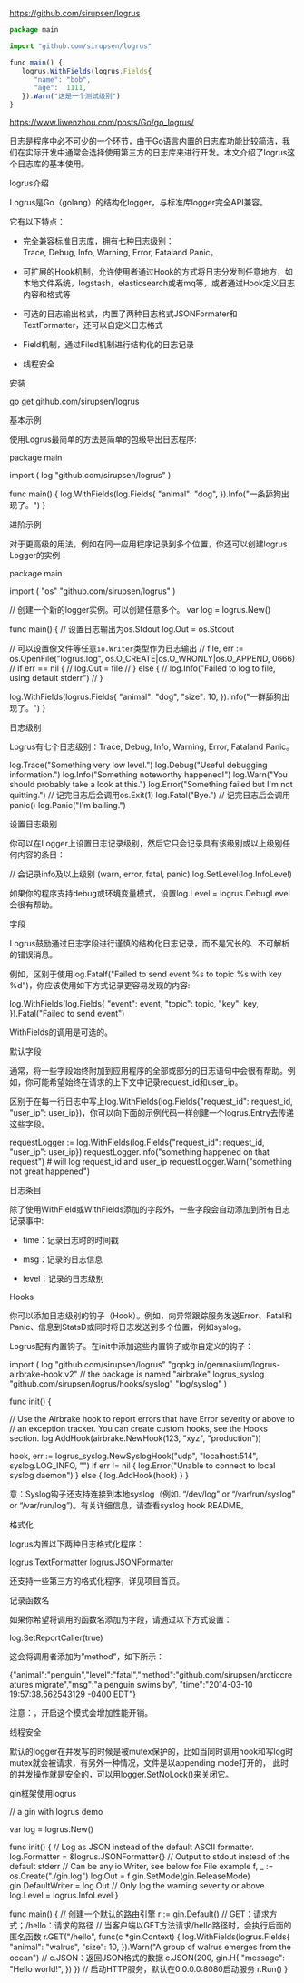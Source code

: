 https://github.com/sirupsen/logrus



```javascript
package main

import "github.com/sirupsen/logrus"

func main() {
   logrus.WithFields(logrus.Fields{
      "name": "bob",
      "age":  1111,
   }).Warn("这是一个测试级别")
}
```



https://www.liwenzhou.com/posts/Go/go_logrus/







日志是程序中必不可少的一个环节，由于Go语言内置的日志库功能比较简洁，我们在实际开发中通常会选择使用第三方的日志库来进行开发。本文介绍了logrus这个日志库的基本使用。

logrus介绍

Logrus是Go（golang）的结构化logger，与标准库logger完全API兼容。

它有以下特点：

- 完全兼容标准日志库，拥有七种日志级别：Trace, Debug, Info, Warning, Error, Fataland Panic。

- 可扩展的Hook机制，允许使用者通过Hook的方式将日志分发到任意地方，如本地文件系统，logstash，elasticsearch或者mq等，或者通过Hook定义日志内容和格式等

- 可选的日志输出格式，内置了两种日志格式JSONFormater和TextFormatter，还可以自定义日志格式

- Field机制，通过Filed机制进行结构化的日志记录

- 线程安全

安装

go get github.com/sirupsen/logrus


基本示例

使用Logrus最简单的方法是简单的包级导出日志程序:

package main

import (
  log "github.com/sirupsen/logrus"
)

func main() {
  log.WithFields(log.Fields{
    "animal": "dog",
  }).Info("一条舔狗出现了。")
}


进阶示例

对于更高级的用法，例如在同一应用程序记录到多个位置，你还可以创建logrus Logger的实例：

package main

import (
  "os"
  "github.com/sirupsen/logrus"
)

// 创建一个新的logger实例。可以创建任意多个。
var log = logrus.New()

func main() {
  // 设置日志输出为os.Stdout
  log.Out = os.Stdout

  // 可以设置像文件等任意`io.Writer`类型作为日志输出
  // file, err := os.OpenFile("logrus.log", os.O_CREATE|os.O_WRONLY|os.O_APPEND, 0666)
  // if err == nil {
  //  log.Out = file
  // } else {
  //  log.Info("Failed to log to file, using default stderr")
  // }

  log.WithFields(logrus.Fields{
    "animal": "dog",
    "size":   10,
  }).Info("一群舔狗出现了。")
}


日志级别

Logrus有七个日志级别：Trace, Debug, Info, Warning, Error, Fataland Panic。

log.Trace("Something very low level.")
log.Debug("Useful debugging information.")
log.Info("Something noteworthy happened!")
log.Warn("You should probably take a look at this.")
log.Error("Something failed but I'm not quitting.")
// 记完日志后会调用os.Exit(1) 
log.Fatal("Bye.")
// 记完日志后会调用 panic() 
log.Panic("I'm bailing.")


设置日志级别

你可以在Logger上设置日志记录级别，然后它只会记录具有该级别或以上级别任何内容的条目：

// 会记录info及以上级别 (warn, error, fatal, panic)
log.SetLevel(log.InfoLevel)


如果你的程序支持debug或环境变量模式，设置log.Level = logrus.DebugLevel会很有帮助。

字段

Logrus鼓励通过日志字段进行谨慎的结构化日志记录，而不是冗长的、不可解析的错误消息。

例如，区别于使用log.Fatalf("Failed to send event %s to topic %s with key %d")，你应该使用如下方式记录更容易发现的内容:

log.WithFields(log.Fields{
  "event": event,
  "topic": topic,
  "key": key,
}).Fatal("Failed to send event")


WithFields的调用是可选的。

默认字段

通常，将一些字段始终附加到应用程序的全部或部分的日志语句中会很有帮助。例如，你可能希望始终在请求的上下文中记录request_id和user_ip。

区别于在每一行日志中写上log.WithFields(log.Fields{"request_id": request_id, "user_ip": user_ip})，你可以向下面的示例代码一样创建一个logrus.Entry去传递这些字段。

requestLogger := log.WithFields(log.Fields{"request_id": request_id, "user_ip": user_ip})
requestLogger.Info("something happened on that request") # will log request_id and user_ip
requestLogger.Warn("something not great happened")


日志条目

除了使用WithField或WithFields添加的字段外，一些字段会自动添加到所有日志记录事中:

- time：记录日志时的时间戳

- msg：记录的日志信息

- level：记录的日志级别

Hooks

你可以添加日志级别的钩子（Hook）。例如，向异常跟踪服务发送Error、Fatal和Panic、信息到StatsD或同时将日志发送到多个位置，例如syslog。

Logrus配有内置钩子。在init中添加这些内置钩子或你自定义的钩子：

import (
  log "github.com/sirupsen/logrus"
  "gopkg.in/gemnasium/logrus-airbrake-hook.v2" // the package is named "airbrake"
  logrus_syslog "github.com/sirupsen/logrus/hooks/syslog"
  "log/syslog"
)

func init() {

  // Use the Airbrake hook to report errors that have Error severity or above to
  // an exception tracker. You can create custom hooks, see the Hooks section.
  log.AddHook(airbrake.NewHook(123, "xyz", "production"))

  hook, err := logrus_syslog.NewSyslogHook("udp", "localhost:514", syslog.LOG_INFO, "")
  if err != nil {
    log.Error("Unable to connect to local syslog daemon")
  } else {
    log.AddHook(hook)
  }
}


意：Syslog钩子还支持连接到本地syslog（例如. “/dev/log” or “/var/run/syslog” or “/var/run/log”)。有关详细信息，请查看syslog hook README。

格式化

logrus内置以下两种日志格式化程序：

logrus.TextFormatter logrus.JSONFormatter

还支持一些第三方的格式化程序，详见项目首页。

记录函数名

如果你希望将调用的函数名添加为字段，请通过以下方式设置：

log.SetReportCaller(true)


这会将调用者添加为”method”，如下所示：

{"animal":"penguin","level":"fatal","method":"github.com/sirupsen/arcticcreatures.migrate","msg":"a penguin swims by",
"time":"2014-03-10 19:57:38.562543129 -0400 EDT"}


注意：，开启这个模式会增加性能开销。

线程安全

默认的logger在并发写的时候是被mutex保护的，比如当同时调用hook和写log时mutex就会被请求，有另外一种情况，文件是以appending mode打开的， 此时的并发操作就是安全的，可以用logger.SetNoLock()来关闭它。

gin框架使用logrus

// a gin with logrus demo

var log = logrus.New()

func init() {
	// Log as JSON instead of the default ASCII formatter.
	log.Formatter = &logrus.JSONFormatter{}
	// Output to stdout instead of the default stderr
	// Can be any io.Writer, see below for File example
	f, _ := os.Create("./gin.log")
	log.Out = f
	gin.SetMode(gin.ReleaseMode)
	gin.DefaultWriter = log.Out
	// Only log the warning severity or above.
	log.Level = logrus.InfoLevel
}

func main() {
	// 创建一个默认的路由引擎
	r := gin.Default()
	// GET：请求方式；/hello：请求的路径
	// 当客户端以GET方法请求/hello路径时，会执行后面的匿名函数
	r.GET("/hello", func(c *gin.Context) {
		log.WithFields(logrus.Fields{
			"animal": "walrus",
			"size":   10,
		}).Warn("A group of walrus emerges from the ocean")
		// c.JSON：返回JSON格式的数据
		c.JSON(200, gin.H{
			"message": "Hello world!",
		})
	})
	// 启动HTTP服务，默认在0.0.0.0:8080启动服务
	r.Run()
}